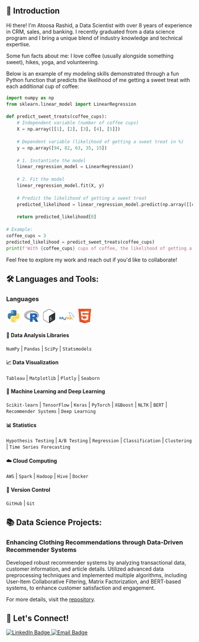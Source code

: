 ## 👋 Introduction

Hi there! I'm Atoosa Rashid, a Data Scientist with over 8 years of experience in CRM, sales, and banking. I recently graduated from a data science program and I bring a unique blend of industry knowledge and technical expertise. 

Some fun facts about me: I love coffee (usually alongside something sweet), hikes, yoga, and volunteering. 

Below is an example of my modeling skills demonstrated through a fun Python function that predicts the likelihood of me getting a sweet treat with each additional cup of coffee:

```python
import numpy as np
from sklearn.linear_model import LinearRegression

def predict_sweet_treats(coffee_cups):
    # Independent variable (number of coffee cups)
    X = np.array([[1], [2], [3], [4], [5]])
    
    # Dependent variable (likelihood of getting a sweet treat in %)
    y = np.array([94, 82, 63, 35, 15])
    
    # 1. Instantiate the model
    linear_regression_model = LinearRegression()
    
    # 2. Fit the model
    linear_regression_model.fit(X, y)
    
    # Predict the likelihood of getting a sweet treat
    predicted_likelihood = linear_regression_model.predict(np.array([[coffee_cups]]))
    
    return predicted_likelihood[0]

# Example:
coffee_cups = 3
predicted_likelihood = predict_sweet_treats(coffee_cups)
print(f'With {coffee_cups} cups of coffee, the likelihood of getting a sweet treat is {predicted_likelihood:.2f}%!')

```

Feel free to explore my work and reach out if you'd like to collaborate!

## 🛠️ Languages and Tools:

### Languages
<div>
  <img src="https://raw.githubusercontent.com/devicons/devicon/master/icons/python/python-original.svg" title="Python" alt="Python" width="40" height="40"/>&nbsp;
  <img src="https://raw.githubusercontent.com/devicons/devicon/master/icons/r/r-original.svg" title="R" alt="R" width="40" height="40"/>&nbsp;
  <img src="https://raw.githubusercontent.com/devicons/devicon/master/icons/bash/bash-original.svg" title="Bash" alt="Bash" width="40" height="40"/>&nbsp;
  <img src="https://raw.githubusercontent.com/devicons/devicon/master/icons/mysql/mysql-original-wordmark.svg" title="MySQL" alt="MySQL" width="40" height="40"/>&nbsp;
  <img src="https://raw.githubusercontent.com/devicons/devicon/master/icons/html5/html5-original.svg" title="HTML" alt="HTML" width="40" height="40"/>&nbsp;
</div>

#### 🔢 Data Analysis Libraries
`NumPy` | `Pandas` | `SciPy` | `Statsmodels`

#### 📈 Data Visualization
`Tableau` | `Matplotlib` | `Plotly` | `Seaborn`

#### 🤖 Machine Learning and Deep Learning
`Scikit-learn` | `TensorFlow` | `Keras` | `PyTorch` | `XGBoost` | `NLTK` | `BERT` | `Recommender Systems` | `Deep Learning`

#### 📊 Statistics
`Hypothesis Testing` | `A/B Testing` |  `Regression` | `Classification` | `Clustering` | `Time Series Forecasting` 

#### ☁️ Cloud Computing
`AWS` | `Spark` | `Hadoop` | `Hive` | `Docker`

#### 🔧 Version Control
`GitHub` | `Git`


## 📚 Data Science Projects:

### Enhancing Clothing Recommendations through Data-Driven Recommender Systems

Developed robust recommender systems by analyzing transactional data, customer information, and article details. Utilized advanced data preprocessing techniques and implemented multiple algorithms, including User-Item Collaborative Filtering, Matrix Factorization, and BERT-based systems, to enhance customer satisfaction and engagement.

For more details, visit the [repository](https://github.com/atoosa-r/BrainStationCapstone).

## 🔗 Let's Connect! 

<div id="badges">
  <a href="https://www.linkedin.com/in/atoosarashid/">
    <img src="https://img.shields.io/badge/LinkedIn-blue?style=for-the-badge&logo=linkedin&logoColor=white" alt="LinkedIn Badge"/>
  </a>
  <a href="mailto:atoosarashid@gmail.com">
    <img src="https://img.shields.io/badge/Email-red?style=for-the-badge&logo=gmail&logoColor=white" alt="Email Badge"/>
  </a>
</div>

